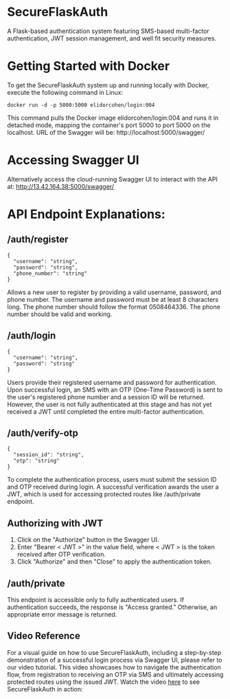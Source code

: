 # SecureFlaskAuth
A Flask-based authentication system featuring SMS-based multi-factor authentication, JWT session management, and well fit security measures.

# Getting Started with Docker
To get the SecureFlaskAuth system up and running locally with Docker, execute the following command in Linux:
```
docker run -d -p 5000:5000 elidorcohen/login:004
```
This command pulls the Docker image elidorcohen/login:004 and runs it in detached mode, mapping the container's port 5000 to port 5000 on the localhost. URL of the Swagger will be: http://localhost:5000/swagger/

# Accessing Swagger UI
Alternatively access the cloud-running Swagger UI to interact with the API at:
http://13.42.164.38:5000/swagger/

# API Endpoint Explanations:
## /auth/register 
```
{
  "username": "string",
  "password": "string",
  "phone_number": "string"
}
```
Allows a new user to register by providing a valid username, password, and phone number. The username and password must be at least 8 characters long. The phone number should follow the format 0508464336. The phone number should be valid and working.

## /auth/login
```
{
  "username": "string",
  "password": "string"
}
```
Users provide their registered username and password for authentication. Upon successful login, an SMS with an OTP (One-Time Password) is sent to the user's registered phone number and a session ID will be returned. However, the user is not fully authenticated at this stage and has not yet received a JWT until completed the entire multi-factor authentication.

## /auth/verify-otp
```
{
  "session_id": "string",
  "otp": "string"
}
```
To complete the authentication process, users must submit the session ID and OTP received during login. A successful verification awards the user a JWT, which is used for accessing protected routes like /auth/private endpoint.

## Authorizing with JWT
1. Click on the "Authorize" button in the Swagger UI.
2. Enter "Bearer < JWT >" in the value field, where < JWT > is the token received after OTP verification.
3. Click "Authorize" and then "Close" to apply the authentication token.

## /auth/private
This endpoint is accessible only to fully authenticated users. If authentication succeeds, the response is "Access granted." Otherwise, an appropriate error message is returned.

## Video Reference
For a visual guide on how to use SecureFlaskAuth, including a step-by-step demonstration of a successful login process via Swagger UI, please refer to our video tutorial. This video showcases how to navigate the authentication flow, from registration to receiving an OTP via SMS and ultimately accessing protected routes using the issued JWT. Watch the video [here](https://drive.google.com/file/d/1hHI3DvLpgIEcEgpOXX-vlFmKvlWHmlHf/view?usp=sharing) to see SecureFlaskAuth in action:
